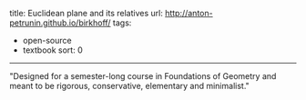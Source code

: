 title: Euclidean plane and its relatives
url: http://anton-petrunin.github.io/birkhoff/
tags:
  - open-source
  - textbook
sort: 0
---
"Designed for a semester-long course in Foundations of Geometry and meant to be rigorous, conservative, elementary and minimalist."  
